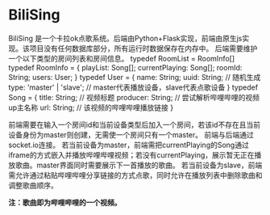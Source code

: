 # BiliSing
BiliSing 是一个卡拉ok点歌系统。后端由Python+Flask实现，前端由原生js实现。该项目没有任何数据库部分，所有运行时数据保存在内存中。
后端需要维护一个以下类型的房间列表和房间信息。
typedef RoomList = RoomInfo[]
typedef RoomInfo = {
    playList: Song[];
    currentPlaying: Song[];
    roomId: String;
    users: User;
}
typedef User = {
    name: String;
    uuid: String; // 随机生成
    type: 'master' | 'slave'; // master代表播放设备，slave代表点歌设备
}
typedef Song = {
    title: String; // 视频标题
    producer: String; // 尝试解析哔哩哔哩的视频up主名称
    url: String; // 该视频的哔哩哔哩播放链接
}

前端需要在输入一个房间id和当前设备类型后加入一个房间，若该id不存在且当前设备身份为master则创建，无需使一个房间只有一个master。
前端与后端通过socket.io连接。
若当前设备为master，前端需把currentPlaying的Song通过iframe的方式嵌入并播放哔哩哔哩视频；若没有currentPlaying，展示暂无正在播放歌曲。master界面同时需要展示下一首播放的歌曲。
若当前设备为slave，前端需允许通过粘贴哔哩哔哩分享链接的方式点歌，同时允许在播放列表中删除歌曲和调整歌曲顺序。

**注：歌曲即为哔哩哔哩的一个视频。**